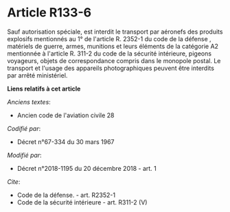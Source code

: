 # Article R133-6

Sauf autorisation spéciale, est interdit le transport par aéronefs des produits explosifs mentionnés au  1° de l'article R.
2352-1 du code de la défense , matériels de guerre, armes, munitions et leurs éléments de la catégorie A2 mentionnée à
l'article R. 311-2 du code de la sécurité intérieure, pigeons voyageurs, objets de correspondance compris dans le monopole
postal. Le transport et l'usage des appareils photographiques peuvent être interdits par arrêté ministériel.

**Liens relatifs à cet article**

_Anciens textes_:

  - Ancien code de l'aviation civile 28

_Codifié par_:

  - Décret n°67-334 du 30 mars 1967

_Modifié par_:

  - Décret n°2018-1195 du 20 décembre 2018 - art. 1

_Cite_:

  - Code de la défense. - art. R2352-1
  - Code de la sécurité intérieure - art. R311-2 (V)
